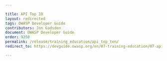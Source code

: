 ```yaml
---

title: API Top 10
layout: redirected
tags: OWASP Developer Guide
contributors: Jon Gadsden
document: OWASP Developer Guide
order: 9250
permalink: /release/training_education/api_top_ten/
redirect_to: https://devguide.owasp.org/en/07-training-education/07-api-top-ten/

---
```

